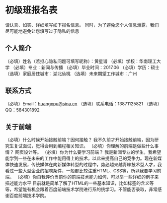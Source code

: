 # 初级班报名表

请认真、如实、详细填写如下报名信息。
同时，为了避免您个人信息泄露，我们尽可能地避免让您填写过于隐私的信息

## 个人简介

（必填）姓名（若担心隐私问题可填写昵称）：黄星谱
（必填）学校：华南理工大学
（必填）专业：新闻与传播
（必填）毕业时间：2017.06
（必填）学历：硕士
（选填）家庭居住城市：湖北仙桃
（选填）未来期望工作城市：广州

## 联系方式

（必填）Email：huangxpu@sina.cn
（选填）联系电话：13871125821
（选填）QQ：584301892

## 关于前端

（必填）什么时候开始接触前端？因何接触？
我不久前才开始接触前端，因为研究生复试面试，觉得会用到编程相关知识。
（必填）你理解的前端是做些什么事情？
网页设计等。
（必填）你为什么要学习前端？
我是新闻专业的学生，我希望能学到一些在未来的工作中能用得上的技术，以此来提高自己的竞争力。现在新媒体快速发展，传统媒体在向新媒体转型的过程中，势必越来越青睐技术型人才，我看过一些大型企业的招聘条件，一般都比较注重HTML、CSS等，所以我要学习前端。
（必填）你自我评价当前你的前端技术能力如何，可以举一些详细的例子来描述能力水平
目前就是简单了解了HTML的一些基本知识，比如标签的含义等等，希望能有机会跟着百度前端技术学院进行系的统学习。不管能否录取，非常感谢百度前端技术学院。
